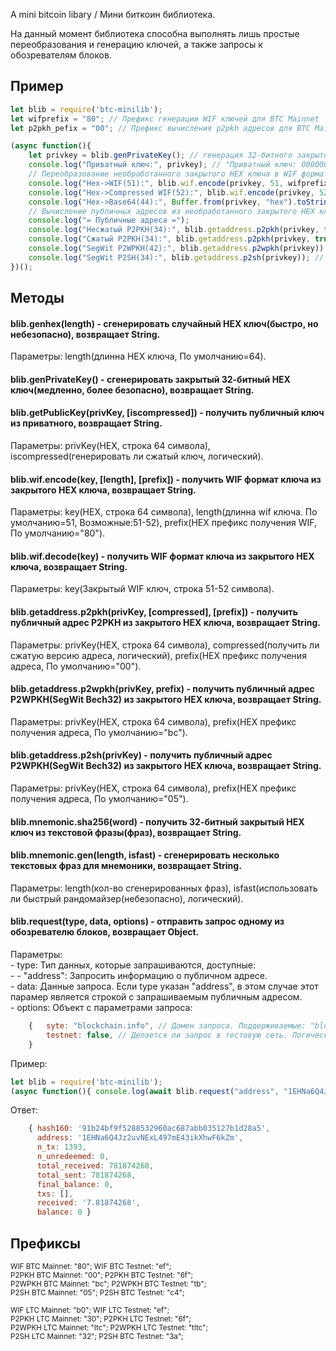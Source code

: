 A mini bitcoin libary / Мини биткоин библиотека.

На данный момент библиотека способна выполнять лишь простые переобразования и генерацию ключей, а также запросы к обозревателям блоков.

## Пример
```js
let blib = require('btc-minilib');
let wifprefix = "80"; // Префикс генерации WIF ключей для BTC Mainnet
let p2pkh_pefix = "00"; // Префикс вычисления p2pkh адресов для BTC Mainnet

(async function(){
	let privkey = blib.genPrivateKey(); // генерация 32-битного закрытого ключа в виде строки HEX.
	console.log("Приватный ключ:", privkey); // "Приватный ключ: 0000000000000000000000000000000000000000000000000000000000000001"
	// Переобразование необработанного закрытого HEX ключа в WIF форматы(Для BTC Mainnet используется префикс "80"):
	console.log("Hex->WIF(51):", blib.wif.encode(privkey, 51, wifprefix)); // Несжатый WIF длинной 51 символ.
	console.log("Hex->Compressed WIF(52):", blib.wif.encode(privkey, 52, wifprefix)); // Сжатый WIF длинной 52 символа.
	console.log("Hex->Base64(44):", Buffer.from(privkey, "hex").toString("base64")); // Формат Base64 44 символа
	// Вычисление публичных адресов из необработанного закрытого HEX ключа(в скобках указана длинна адреса в символах):
	console.log("= Публичные адреса =");
	console.log("Несжатый P2PKH(34):", blib.getaddress.p2pkh(privkey, false, p2pkh_pefix)); // "Pay to Public Key Hash", "legacy" адреса.
	console.log("Сжатый P2PKH(34):", blib.getaddress.p2pkh(privkey, true, p2pkh_pefix)); // те же "Pay to Public Key Hash" адреса, только используется сжатый открытый ключ.
	console.log("SegWit P2WPKH(42):", blib.getaddress.p2wpkh(privkey)); // "Pay to Witness Public Key Hash", также "Bech32"
	console.log("SegWit P2SH(34):", blib.getaddress.p2sh(privkey)); // "Pay to Script Hash" адреса.
})();
```
## Методы
#### **blib.genhex(length)** - сгенерировать случайный HEX ключ(быстро, но небезопасно), возвращает String.
Параметры: length(длинна HEX ключа, По умолчанию=64).
#### **blib.genPrivateKey()** - сгенерировать закрытый 32-битный HEX ключ(медленно, более безопасно), возвращает String.
#### **blib.getPublicKey(privKey, [iscompressed])** - получить публичный ключ из приватного, возвращает String.
Параметры: privKey(HEX, строка 64 символа), iscompressed(генерировать ли сжатый ключ, логический).
#### **blib.wif.encode(key, [length], [prefix])** - получить WIF формат ключа из закрытого HEX ключа, возвращает String.
Параметры: key(HEX, строка 64 символа), length(длинна wif ключа. По умолчанию=51, Возможные:51-52), prefix(HEX префикс получения WIF, По умолчанию="80").
#### **blib.wif.decode(key)** - получить WIF формат ключа из закрытого HEX ключа, возвращает String.
Параметры: key(Закрытый WIF ключ, строка 51-52 символа).
#### **blib.getaddress.p2pkh(privKey, [compressed], [prefix])** - получить публичный адрес P2PKH из закрытого HEX ключа, возвращает String.
Параметры: privKey(HEX, строка 64 символа), compressed(получить ли сжатую версию адреса, логический), prefix(HEX префикс получения адреса, По умолчанию="00").
#### **blib.getaddress.p2wpkh(privKey, prefix)** - получить публичный адрес P2WPKH(SegWit Bech32) из закрытого HEX ключа, возвращает String.
Параметры: privKey(HEX, строка 64 символа), prefix(HEX префикс получения адреса, По умолчанию="bc").
#### **blib.getaddress.p2sh(privKey)** - получить публичный адрес P2WPKH(SegWit Bech32) из закрытого HEX ключа, возвращает String.
Параметры: privKey(HEX, строка 64 символа), prefix(HEX префикс получения адреса, По умолчанию="05").
#### **blib.mnemonic.sha256(word)** - получить 32-битный закрытый HEX ключ из текстовой фразы(фраз), возвращает String.
#### **blib.mnemonic.gen(length, isfast)** - сгенерировать несколько текстовых фраз для мнемоники, возвращает String.
Параметры: length(кол-во сгенерированных фраз), isfast(использовать ли быстрый рандомайзер(небезопасно), логический).
#### **blib.request(type, data, options)** - отправить запрос одному из обозревателю блоков, возвращает Object.
Параметры: \
	- type: Тип данных, которые запрашиваются, доступные:\
	- - "address": Запросить информацию о публичном адресе.\
	- data: Данные запроса. Если type указан "address", в этом случае этот парамер является строкой с запрашиваемым публичным адресом.\
	- options: Объект с параметрами запроса:
```js
	{   syte: "blockchain.info", // Домен запроса. Поддерживаемые: "blockchain.info", "blockstream.info", "bitaps.com", "mempool.space", "blockcypher.com".
		testnet: false, // Делается ли запрос в тестовую сеть. Логический.
	}
```
Пример:
```js
let blib = require('btc-minilib');
(async function(){ console.log(await blib.request("address", "1EHNa6Q4Jz2uvNExL497mE43ikXhwF6kZm")); })();
```
Ответ: 
```js
	{ hash160: '91b24bf9f5288532960ac687abb035127b1d28a5',
	  address: '1EHNa6Q4Jz2uvNExL497mE43ikXhwF6kZm',
	  n_tx: 1393,
	  n_unredeemed: 0,
	  total_received: 781874268,
	  total_sent: 781874268,
	  final_balance: 0,
	  txs: [],
	  received: '7.81874268',
	  balance: 0 }
```
## Префиксы
<small>WIF BTC Mainnet: "80"; WIF BTC Testnet: "ef";</small>\
<small>P2PKH BTC Mainnet: "00"; P2PKH BTC Testnet: "6f";</small>\
<small>P2WPKH BTC Mainnet: "bc"; P2WPKH BTC Testnet: "tb";</small>\
<small>P2SH BTC Mainnet: "05"; P2SH BTC Testnet: "c4";</small>

<small>WIF LTC Mainnet: "b0"; WIF LTC Testnet: "ef";</small>\
<small>P2PKH LTC Mainnet: "30"; P2PKH LTC Testnet: "6f";</small>\
<small>P2WPKH LTC Mainnet: "ltc"; P2WPKH LTC Testnet: "tltc";</small>\
<small>P2SH LTC Mainnet: "32"; P2SH BTC Testnet: "3a";</small>
